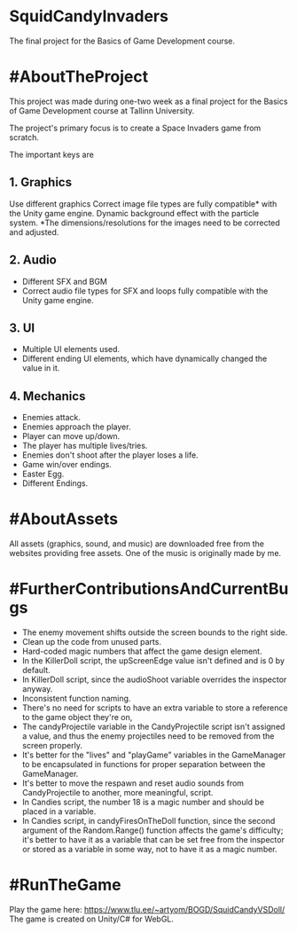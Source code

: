 # SquidCandyInvaders
The final project for the Basics of Game Development course.

# #AboutTheProject
This project was made during one-two week as a final project for the Basics of Game Development course at Tallinn University.

The project's primary focus is to create a Space Invaders game from scratch.

The important keys are

## 1. Graphics
Use different graphics
Correct image file types are fully compatible* with the Unity game engine.
Dynamic background effect with the particle system.
*The dimensions/resolutions for the images need to be corrected and adjusted.

## 2. Audio
- Different SFX and BGM
- Correct audio file types for SFX and loops fully compatible with the Unity game engine.

## 3. UI 
- Multiple UI elements used.
- Different ending UI elements, which have dynamically changed the value in it. 

## 4. Mechanics
- Enemies attack.
- Enemies approach the player.
- Player can move up/down.
- The player has multiple lives/tries.
- Enemies don't shoot after the player loses a life.
- Game win/over endings.
- Easter Egg.
- Different Endings.

# #AboutAssets

All assets (graphics, sound, and music) are downloaded free from the websites providing free assets. One of the music is originally made by me.

# #FurtherContributionsAndCurrentBugs
- The enemy movement shifts outside the screen bounds to the right side.
- Clean up the code from unused parts.
- Hard-coded magic numbers that affect the game design element.
- In the KillerDoll script, the upScreenEdge value isn't defined and is 0 by default.
- In KillerDoll script, since the audioShoot variable overrides the inspector anyway.
- Inconsistent function naming. 
- There's no need for scripts to have an extra variable to store a reference to the game object they're on, 
- The candyProjectile variable in the CandyProjectile script isn't assigned a value, and thus the enemy projectiles need to be removed from the screen properly.
- It's better for the "lives" and "playGame" variables in the GameManager to be encapsulated in functions for proper separation between the GameManager.
- It's better to move the respawn and reset audio sounds from CandyProjectile to another, more meaningful, script. 
- In Candies script, the number 18 is a magic number and should be placed in a variable.
- In Candies script, in candyFiresOnTheDoll function, since the second argument of the Random.Range() function affects the game's difficulty; it's better to have it as a variable that can be set free from the inspector or stored as a variable in some way, not to have it as a magic number.

# #RunTheGame
Play the game here: https://www.tlu.ee/~artyom/BOGD/SquidCandyVSDoll/
The game is created on Unity/C# for WebGL.

